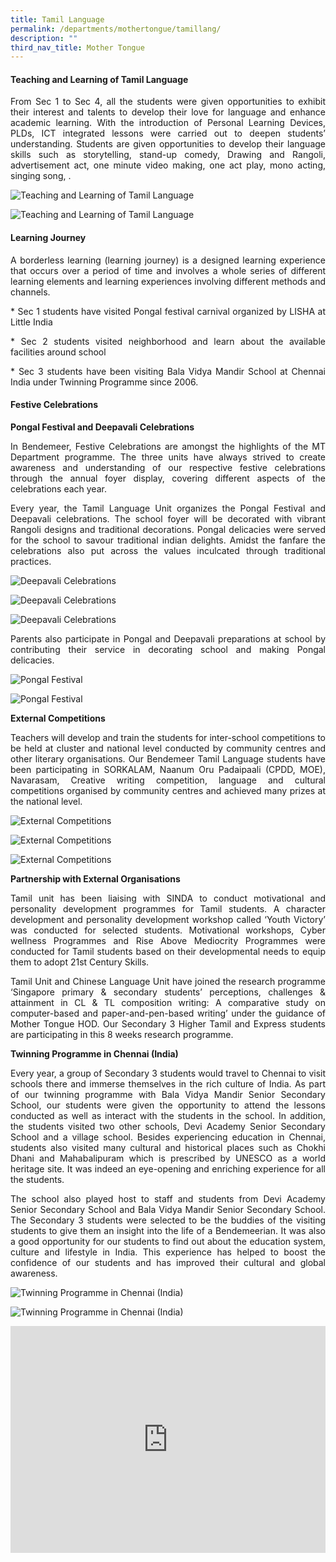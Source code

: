 ```yaml
---
title: Tamil Language
permalink: /departments/mothertongue/tamillang/
description: ""
third_nav_title: Mother Tongue
---
```

<style>.google-slides-container{  
position: relative;  
width: 100%;  
padding-top: 72%;  
overflow: hidden;  
}  
	
.google-slides-container iframe{  
position: absolute;  
top: 0;  
left: 0;  
width: 100%;  
height: 100%;  
}  
</style>
#### **Teaching and Learning of Tamil Language**

<p style="text-align:justify">From Sec 1 to Sec 4, all the students were given opportunities to exhibit their interest and talents to develop their love for language and enhance academic learning. With the introduction of Personal Learning Devices, PLDs, ICT integrated lessons were carried out to deepen students’ understanding.  Students are given opportunities to develop their language skills such as storytelling, stand-up comedy, Drawing and Rangoli, advertisement act, one minute video making, one act play, mono acting, singing song, .  </p>


![Teaching and Learning of Tamil Language](/images/Departments/tl-01-tnl-01.jpg)

![Teaching and Learning of Tamil Language](/images/Departments/tl-01-tnl-01.jpg)


#### **Learning Journey**

<p style="text-align:justify">A borderless learning (learning journey) is a designed learning experience that occurs over a period of time and involves a whole series of different learning elements and learning experiences involving different methods and channels. </p>

<p style="text-align:justify">* Sec 1 students have visited Pongal festival carnival organized by LISHA at Little India </p>
<p style="text-align:justify">* Sec 2 students visited neighborhood and learn about the available facilities around school </p>
<p style="text-align:justify">* Sec 3 students have been visiting Bala Vidya Mandir School at Chennai India under Twinning Programme since 2006. </p>


#### **Festive Celebrations**

**Pongal Festival and Deepavali Celebrations**

<p style="text-align:justify">In Bendemeer, Festive Celebrations are amongst the highlights of the MT Department programme. The three units have always strived to create awareness and understanding of our respective festive celebrations through the annual foyer display, covering different aspects of the celebrations each year. </p>

<p style="text-align:justify">Every year, the Tamil Language Unit organizes the Pongal Festival and Deepavali celebrations. The school foyer will be decorated with vibrant Rangoli designs and traditional decorations. Pongal delicacies were served for the school to savour traditional indian delights. Amidst the fanfare the celebrations also put across the values inculcated through traditional practices.</p>

![Deepavali Celebrations](/images/Departments/tl-02-deepa.jpg)

![Deepavali Celebrations](/images/Departments/tl-festive-01.jpg)

![Deepavali Celebrations](/images/Departments/tl-festive-02.jpg)



<p style="text-align:justify">Parents also participate in Pongal and Deepavali preparations at school by contributing their service in decorating school and making Pongal delicacies. </p>

![Pongal Festival](/images/Departments/tl-03-pongal.jpg)

![Pongal Festival](/images/Departments/tl-festive-03.jpg)


**External Competitions**

<p style="text-align:justify">Teachers will develop and train the students for inter-school competitions to be held at cluster and national level conducted by community centres and other literary organisations. Our Bendemeer Tamil Language students have been participating in SORKALAM, Naanum Oru Padaipaali (CPDD, MOE), Navarasam, Creative writing competition, language and cultural competitions organised by community centres and achieved many prizes at the national level.</p>

![External Competitions](/images/Departments/tl-04-award.jpg)

![External Competitions](/images/Departments/tl-05-award.jpg)

![External Competitions](/images/Departments/tl-competition-02.jpg)

**Partnership with External Organisations**

<p style="text-align:justify">Tamil unit has been liaising with SINDA to conduct motivational and personality development programmes for Tamil students. A character development and personality development workshop called ‘Youth Victory’ was conducted for selected students. Motivational workshops, Cyber wellness Programmes and Rise Above Mediocrity Programmes were conducted for Tamil students based on their developmental needs to equip them to adopt 21st Century Skills.   </p>

<p style="text-align:justify">Tamil Unit and Chinese Language Unit have joined the research programme ‘Singapore primary & secondary students’ perceptions, challenges & attainment in CL & TL composition writing: A comparative study on computer-based and paper-and-pen-based writing’ under the guidance of Mother Tongue HOD.  Our Secondary 3 Higher Tamil and Express students are participating in this 8 weeks research programme. </p>


**Twinning Programme in Chennai (India)** 

<p style="text-align:justify">Every year, a group of Secondary 3 students would travel to Chennai to visit schools there and immerse themselves in the rich culture of India. As part of our twinning programme with Bala Vidya Mandir Senior Secondary School, our students were given the opportunity to attend the lessons conducted as well as interact with the students in the school. In addition, the students visited two other schools, Devi Academy Senior Secondary School and a village school. Besides experiencing education in Chennai, students also visited many cultural and historical places such as Chokhi Dhani and Mahabalipuram which is prescribed by UNESCO as a world heritage site. It was indeed an eye-opening and enriching experience for all the students. </p>

<p style="text-align:justify">The school also played host to staff and students from Devi Academy Senior Secondary School and Bala Vidya Mandir Senior Secondary School. The Secondary 3 students were selected to be the buddies of the visiting students to give them an insight into the life of a Bendemeerian. It was also a good opportunity for our students to find out about the education system, culture and lifestyle in India. This experience has helped to boost the confidence of our students and has improved their cultural and global awareness.</p>

![Twinning Programme in Chennai (India)](/images/Departments/tl-chennai-01.jpg)

![Twinning Programme in Chennai (India)](/images/Departments/tl-chennai-02.jpg)

<div class="google-slides-container">
<iframe allowfullscreen="true" height="589" width="840" frameborder="0" src="https://docs.google.com/presentation/d/e/2PACX-1vSi5548wj5982hijWPK4R8FvpSixsVpZNUGAjhh7TXfIjOXLw_99TLSE8zozNsKHxttzeSoAQtubf7J/embed?start=false&amp;loop=false&amp;delayms=3000"></iframe></div>
